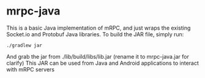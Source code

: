 # mrpc-java

This is a basic Java implementation of mRPC, and just wraps the existing Socket.io and Protobuf Java libraries. To build the JAR file, simply run:
```
./gradlew jar
```
And grab the jar from ./lib/build/libs/lib.jar (rename it to mrpc-java.jar for clarify)
This JAR can be used from Java and Android applications to interact with mRPC servers
